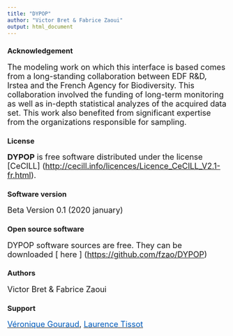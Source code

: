 ```yaml
---
title: "DYPOP"
author: "Victor Bret & Fabrice Zaoui"
output: html_document
---
```



### **Acknowledgement**
<font size="4">The modeling work on which this interface is based comes from a long-standing collaboration between EDF R&D, Irstea and the French Agency for Biodiversity. This collaboration involved the funding of long-term monitoring as well as in-depth statistical analyzes of the acquired data set. This work also benefited from significant expertise from the organizations responsible for sampling.</font>

### **License**
<font size="4">**DYPOP** is free software distributed under the license [CeCILL] (http://cecill.info/licences/Licence_CeCILL_V2.1-fr.html).</font>

### **Software version**
<font size="4">Beta Version 0.1 (2020 january)</font>

### **Open source software**
<font size="4">DYPOP software sources are free. They can be downloaded [<font style = "color: # 005BBB"> here </font>] (https://github.com/fzao/DYPOP)</font>

### **Authors**
<font size="4">Victor Bret & Fabrice Zaoui</font>

### **Support**
<font size="4">[<font style="color: #005BBB">Véronique Gouraud</font>](mailto:veronique.gouraud@edf.fr), [<font style="color: #005BBB">Laurence Tissot</font>](mailto:laurence.tissot@edf.fr)</font>

